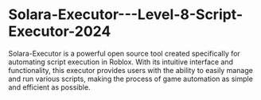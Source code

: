 # Solara-Executor---Level-8-Script-Executor-2024
Solara-Executor is a powerful open source tool created specifically for automating script execution in Roblox. With its intuitive interface and functionality, this executor provides users with the ability to easily manage and run various scripts, making the process of game automation as simple and efficient as possible.

